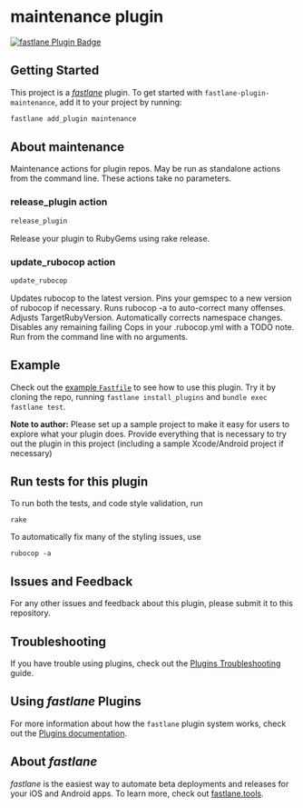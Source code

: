 # maintenance plugin

[![fastlane Plugin Badge](https://rawcdn.githack.com/fastlane/fastlane/master/fastlane/assets/plugin-badge.svg)](https://rubygems.org/gems/fastlane-plugin-maintenance)

## Getting Started

This project is a [_fastlane_](https://github.com/fastlane/fastlane) plugin. To get started with `fastlane-plugin-maintenance`, add it to your project by running:

```bash
fastlane add_plugin maintenance
```

## About maintenance

Maintenance actions for plugin repos. May be run as standalone actions from the
command line. These actions take no parameters.

### release_plugin action

```bash
release_plugin
```

Release your plugin to RubyGems using rake release.

### update_rubocop action

```bash
update_rubocop
```

Updates rubocop to the latest version. Pins your gemspec to a new version of rubocop if
necessary. Runs rubocop -a to auto-correct many offenses. Adjusts TargetRubyVersion.
Automatically corrects namespace changes. Disables any remaining failing Cops in your
.rubocop.yml with a TODO note. Run from the command line with no arguments.

## Example

Check out the [example `Fastfile`](fastlane/Fastfile) to see how to use this plugin. Try it by cloning the repo, running `fastlane install_plugins` and `bundle exec fastlane test`.

**Note to author:** Please set up a sample project to make it easy for users to explore what your plugin does. Provide everything that is necessary to try out the plugin in this project (including a sample Xcode/Android project if necessary)

## Run tests for this plugin

To run both the tests, and code style validation, run

```
rake
```

To automatically fix many of the styling issues, use
```
rubocop -a
```

## Issues and Feedback

For any other issues and feedback about this plugin, please submit it to this repository.

## Troubleshooting

If you have trouble using plugins, check out the [Plugins Troubleshooting](https://docs.fastlane.tools/plugins/plugins-troubleshooting/) guide.

## Using _fastlane_ Plugins

For more information about how the `fastlane` plugin system works, check out the [Plugins documentation](https://docs.fastlane.tools/plugins/create-plugin/).

## About _fastlane_

_fastlane_ is the easiest way to automate beta deployments and releases for your iOS and Android apps. To learn more, check out [fastlane.tools](https://fastlane.tools).
